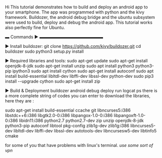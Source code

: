 Hi
This tutorial demonstrates how to build and deploy an android app to your smartphone. The app was programmed with python and the kivy framework. Buildozer, the android debug bridge and the ubuntu subsystem were used to build, deploy and debug the android app. This tutorial works also perfectly fine for Ubuntu.

▬ Commands ► ▬▬▬▬▬▬▬▬▬▬▬▬▬▬▬

► Install buildozer:
git clone https://github.com/kivy/buildozer.git
cd buildozer
sudo python3 setup.py install

► Required libraries and tools:
sudo apt-get update
sudo apt-get install openjdk-8-jdk
sudo apt-get install unzip
sudo apt install python3 python3-pip ipython3
sudo apt install cython
sudo apt-get install autoconf
sudo apt install build-essential libltdl-dev libffi-dev libssl-dev python-dev
sudo pip3 install --upgrade cython
sudo apt-get install zip

► Build & Deployment
buildozer android debug deploy run logcat
ps there is a more complete string of codes you can enter to download the libraries, here they are :

sudo apt-get install build-essential ccache git libncurses5:i386 libstdc++6:i386 libgtk2.0-0:i386 libpangox-1.0-0:i386 libpangoxft-1.0-0:i386 libidn11:i386 python2.7 python2.7-dev zip unzip openjdk-8-jdk python3-pip autoconf libtool pkg-config zlib1g-dev zlib1g:i386 libncurses5-dev libltdl-dev libffi-dev libssl-dev autotools-dev libncursesw5-dev libtinfo5 cmake


for some of you that have problems with linux's terminal.
*use some sort of vpn*
